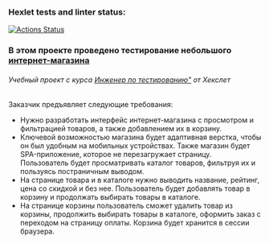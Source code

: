 ### Hexlet tests and linter status:
[![Actions Status](https://github.com/GFyuliya/qa-engineer-project-84/actions/workflows/hexlet-check.yml/badge.svg)](https://github.com/GFyuliya/qa-engineer-project-84/actions)

<h3>В этом проекте проведено тестирование небольшого <a href="https://hexlet-products-store.vercel.app/"> интернет-магазина</a></h3>
<h6>Учебный проект с курса <a href="https://ru.hexlet.io/programs/qa-engineer"> Инженер по тестированию"</a> от Хекслет</h6>

  Заказчик предъявляет следующие требования:
<ul>
  <li>Нужно разработать интерфейс интернет-магазина с просмотром и фильтрацией товаров, а также добавлением их в корзину.</li>
  <li>Ключевой возможностью магазина будет адаптивная верстка, чтобы он был удобным на мобильных устройствах. Также магазин будет SPA-приложение, которое не перезагружает страницу. Пользователь будет просматривать каталог товаров, фильтруя их и пользуясь постраничным выводом.</li>
  <li>На странице товара и в каталоге нужно выводить название, рейтинг, цена со скидкой и без нее. Пользователь будет добавлять товар в корзину и продолжать выбирать товары в каталоге.</li>
  <li>На странице корзины пользователь cможет удалить товар из корзины, продолжить выбирать товары в каталоге, оформить заказ с переходом на страницу оплаты. Корзина будет хранится в сессии браузера.</li>
</ul>



